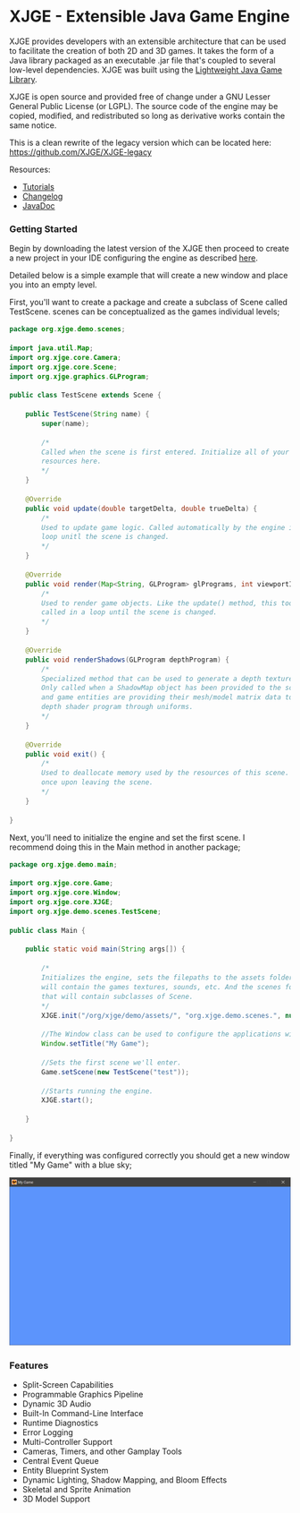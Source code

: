 # XJGE - Extensible Java Game Engine
XJGE provides developers with an extensible architecture that can be used to facilitate the creation of both 2D and 3D games. It takes the form of a Java library packaged as an executable .jar file that's coupled to several low-level dependencies. XJGE was built using the [Lightweight Java Game Library](https://www.lwjgl.org/).

XJGE is open source and provided free of change under a GNU Lesser General Public License (or LGPL). The source code of the engine may be copied, modified, and redistributed so long as derivative works contain the same notice.

This is a clean rewrite of the legacy version which can be located here: https://github.com/XJGE/XJGE-legacy

Resources:
- [Tutorials](https://xjge.org/tutorials.html)
- [Changelog](https://github.com/XJGE/XJGE/blob/master/changelog.md)
- [JavaDoc](https://xjge.org/javadoc/index.html)

### Getting Started
Begin by downloading the latest version of the XJGE then proceed to create a new project in your IDE configuring the engine as described [here](https://xjge.org/tutorials.html).

Detailed below is a simple example that will create a new window and place you into an empty level.

First, you'll want to create a package and create a subclass of Scene called TestScene. scenes can be conceptualized as the games individual levels;
```java
package org.xjge.demo.scenes;

import java.util.Map;
import org.xjge.core.Camera;
import org.xjge.core.Scene;
import org.xjge.graphics.GLProgram;

public class TestScene extends Scene {

    public TestScene(String name) {
        super(name);

        /*
        Called when the scene is first entered. Initialize all of your 
        resources here.
        */
    }

    @Override
    public void update(double targetDelta, double trueDelta) {
        /*
        Used to update game logic. Called automatically by the engine in a
        loop unitl the scene is changed.
        */
    }

    @Override
    public void render(Map<String, GLProgram> glPrograms, int viewportID, Camera camera, int depthTexHandle) {
        /*
        Used to render game objects. Like the update() method, this too is
        called in a loop until the scene is changed.
        */
    }

    @Override
    public void renderShadows(GLProgram depthProgram) {
        /*
        Specialized method that can be used to generate a depth texture.
        Only called when a ShadowMap object has been provided to the scene
        and game entities are providing their mesh/model matrix data to the 
        depth shader program through uniforms.
        */
    }

    @Override
    public void exit() {
        /*
        Used to deallocate memory used by the resources of this scene. Called
        once upon leaving the scene.
        */
    }

}
```

Next, you'll need to initialize the engine and set the first scene. I recommend doing this in the Main method in another package;
```java
package org.xjge.demo.main;

import org.xjge.core.Game;
import org.xjge.core.Window;
import org.xjge.core.XJGE;
import org.xjge.demo.scenes.TestScene;

public class Main {

    public static void main(String args[]) {
        
        /*
        Initializes the engine, sets the filepaths to the assets folder that
        will contain the games textures, sounds, etc. And the scenes folder 
        that will contain subclasses of Scene.
        */
        XJGE.init("/org/xjge/demo/assets/", "org.xjge.demo.scenes.", null);
        
        //The Window class can be used to configure the applications window.
        Window.setTitle("My Game");
        
        //Sets the first scene we'll enter.
        Game.setScene(new TestScene("test"));
        
        //Starts running the engine.
        XJGE.start();
        
    }
    
}
```

Finally, if everything was configured correctly you should get a new window titled "My Game" with a blue sky;

![preview](img_preview.png)

### Features
- Split-Screen Capabilities
- Programmable Graphics Pipeline
- Dynamic 3D Audio
- Built-In Command-Line Interface
- Runtime Diagnostics
- Error Logging
- Multi-Controller Support
- Cameras, Timers, and other Gamplay Tools
- Central Event Queue
- Entity Blueprint System
- Dynamic Lighting, Shadow Mapping, and Bloom Effects
- Skeletal and Sprite Animation
- 3D Model Support
